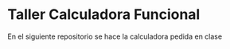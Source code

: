 # Taller Calculadora Funcional

En el siguiente repositorio se hace la calculadora pedida en clase


